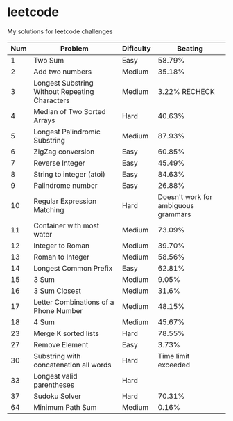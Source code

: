# leetcode
My solutions for leetcode challenges

Num | Problem | Dificulty | Beating 
--- | ------- | --------- | -------
| 1 | Two Sum | Easy      | 58.79% 
| 2 | Add two numbers | Medium | 35.18% |
| 3 | Longest Substring Without Repeating Characters | Medium | 3.22% RECHECK |
| 4 | Median of Two Sorted Arrays | Hard | 40.63% |
| 5 | Longest Palindromic Substring | Medium | 87.93% |
| 6 | ZigZag conversion | Easy | 60.85% |
| 7 | Reverse Integer | Easy | 45.49% |
| 8 | String to integer (atoi) | Easy | 84.63% |
| 9 | Palindrome number | Easy | 26.88% |
| 10 | Regular Expression Matching | Hard | Doesn't work for ambiguous grammars |
| 11 | Container with most water | Medium | 73.09% |
| 12 | Integer to Roman | Medium | 39.70% |
| 13 | Roman to Integer | Medium | 58.56% |
| 14 | Longest Common Prefix | Easy | 62.81% |
| 15 | 3 Sum | Medium | 9.05% |
| 16 | 3 Sum Closest | Medium | 31.6% |
| 17 | Letter Combinations of a Phone Number | Medium | 48.15% |
| 18 | 4 Sum | Medium | 45.67% |
| 23 | Merge K sorted lists | Hard | 78.55% |
| 27 | Remove Element | Easy | 3.73% |
| 30 | Substring with concatenation all words | Hard | Time limit exceeded |
| 33 | Longest valid parentheses | Hard | |
| 37 | Sudoku Solver | Hard | 70.31% |
| 64 | Minimum Path Sum | Medium | 0.16% |
